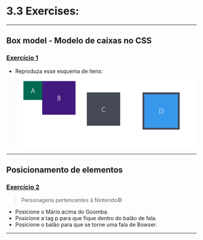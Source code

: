 # 3.3 Exercises:

---

## Box model - Modelo de caixas no CSS

### [Exercício 1](./exercises_1/index.html)

-   Reproduza esse esquema de itens:
    ![CSS-Box-Model-Example](./exercises_1/css-box-model-example.webp)

---

## Posicionamento de elementos

### [Exercício 2](./exercises_2/index.html)

> Personagens pertencentes à Nintendo©

-   Posicione o Mário acima do Goomba.
-   Posicione a tag p para que fique dentro do balão de fala.
-   Posicione o balão para que se torne uma fala de Bowser.

---
